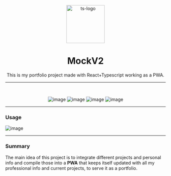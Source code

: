 <p align="center">
  <img src="https://raw.githubusercontent.com/Lucas-Fonte/mockV2/master/public/images/icons/apple-icon-152x152.png" alt="ts-logo" width="120"/>
</p>
<h1 align="center">
    MockV2
</h1>
<p align="center">
This is my portfolio project made with React+Typescript working as a PWA.

---

</p>

<br />

<p align="center">
<img src="https://img.shields.io/badge/Code-Typescript-informational?style=flat&logo=typescript&logoColor=white&color=2bbc8a" alt="image" />
<img src="https://img.shields.io/badge/Code-React-informational?style=flat&logo=react&logoColor=white&color=2bbc8a" alt="image" />
<img src="https://img.shields.io/badge/Tools-Netlify-informational?style=flat&logo=netlify&logoColor=white&color=2bbc8a" alt="image" />
<img src="https://img.shields.io/badge/Tools-GithubREADME-informational?style=flat&logo=github&logoColor=white&color=2bbc8a" alt="image" />

</p>

---

### Usage

<img src="https://media1.giphy.com/media/U24GSg7WkOviFVMJZJ/giphy.gif" alt="image" />

---

### Summary

The main idea of this project is to integrate different projects and personal info and compile those into a **PWA** that keeps itself updated with all my professional info and current projects, to serve it as a portfolio.
